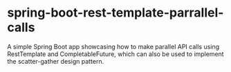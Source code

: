 # spring-boot-rest-template-parrallel-calls
A simple Spring Boot app showcasing how to make parallel API calls using RestTemplate and CompletableFuture, which can also be used to implement the scatter-gather design pattern.
